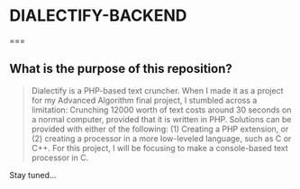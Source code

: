 # DIALECTIFY-BACKEND
===

What is the purpose of this reposition?
---
> Dialectify is a PHP-based text cruncher. When I made it as a project for my Advanced Algorithm final project, I stumbled across a limitation: Crunching 12000 worth of text costs around 30 seconds on a normal computer, provided that it is written in PHP. Solutions can be provided with either of the following: (1) Creating a PHP extension, or (2) creating a processor in a more low-leveled language, such as C or C++. For this project, I will be focusing to make a console-based text processor in C.

Stay tuned...